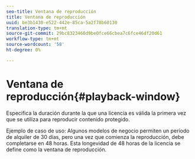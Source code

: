 ```yaml
---
seo-title: Ventana de reproducción
title: Ventana de reproducción
uuid: be3b1430-e522-442e-85ca-5a2f78b60130
translation-type: tm+mt
source-git-commit: 29bc8323460d9be0fce66cbea7c6fce46df20d61
workflow-type: tm+mt
source-wordcount: '58'
ht-degree: 0%

---
```



# Ventana de reproducción{#playback-window}

Especifica la duración durante la que una licencia es válida la primera vez que se utiliza para reproducir contenido protegido.

Ejemplo de caso de uso: Algunos modelos de negocio permiten un período de alquiler de 30 días, pero una vez que comienza la reproducción, debe completarse en 48 horas. Esta longevidad de 48 horas de la licencia se define como la ventana de reproducción.
